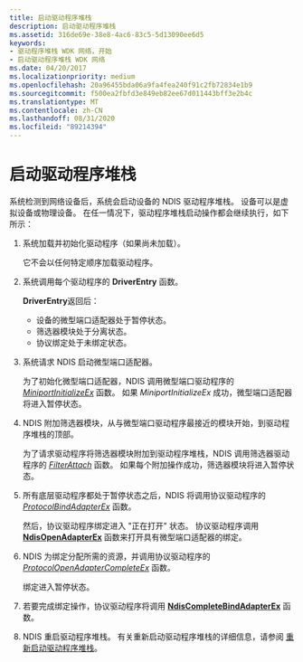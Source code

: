```yaml
---
title: 启动驱动程序堆栈
description: 启动驱动程序堆栈
ms.assetid: 316de69e-38e8-4ac6-83c5-5d13090ee6d5
keywords:
- 驱动程序堆栈 WDK 网络，开始
- 启动驱动程序堆栈 WDK 网络
ms.date: 04/20/2017
ms.localizationpriority: medium
ms.openlocfilehash: 20a96455bda06a9fa4fea240f91c2fb72834e1b9
ms.sourcegitcommit: f500ea2fbfd3e849eb82ee67d011443bff3e2b4c
ms.translationtype: MT
ms.contentlocale: zh-CN
ms.lasthandoff: 08/31/2020
ms.locfileid: "89214394"
---
```

# <a name="starting-a-driver-stack"></a>启动驱动程序堆栈





系统检测到网络设备后，系统会启动设备的 NDIS 驱动程序堆栈。 设备可以是虚拟设备或物理设备。 在任一情况下，驱动程序堆栈启动操作都会继续执行，如下所示：

1.  系统加载并初始化驱动程序（如果尚未加载）。

    它不会以任何特定顺序加载驱动程序。

2.  系统调用每个驱动程序的 **DriverEntry** 函数。

    **DriverEntry**返回后：

    -   设备的微型端口适配器处于暂停状态。
    -   筛选器模块处于分离状态。
    -   协议绑定处于未绑定状态。

3.  系统请求 NDIS 启动微型端口适配器。

    为了初始化微型端口适配器，NDIS 调用微型端口驱动程序的 [*MiniportInitializeEx*](/windows-hardware/drivers/ddi/ndis/nc-ndis-miniport_initialize) 函数。 如果 *MiniportInitializeEx* 成功，微型端口适配器将进入暂停状态。

4.  NDIS 附加筛选器模块，从与微型端口驱动程序最接近的模块开始，到驱动程序堆栈的顶部。

    为了请求驱动程序将筛选器模块附加到驱动程序堆栈，NDIS 调用筛选器驱动程序的 [*FilterAttach*](/windows-hardware/drivers/ddi/ndis/nc-ndis-filter_attach) 函数。 如果每个附加操作成功，筛选器模块将进入暂停状态。

5.  所有底层驱动程序都处于暂停状态之后，NDIS 将调用协议驱动程序的 [*ProtocolBindAdapterEx*](/windows-hardware/drivers/ddi/ndis/nc-ndis-protocol_bind_adapter_ex) 函数。

    然后，协议驱动程序绑定进入 "正在打开" 状态。 协议驱动程序调用 [**NdisOpenAdapterEx**](/windows-hardware/drivers/ddi/ndis/nf-ndis-ndisopenadapterex) 函数来打开具有微型端口适配器的绑定。

6.  NDIS 为绑定分配所需的资源，并调用协议驱动程序的 [*ProtocolOpenAdapterCompleteEx*](/windows-hardware/drivers/ddi/ndis/nc-ndis-protocol_open_adapter_complete_ex) 函数。

    绑定进入暂停状态。

7.  若要完成绑定操作，协议驱动程序将调用 [**NdisCompleteBindAdapterEx**](/windows-hardware/drivers/ddi/ndis/nf-ndis-ndiscompletebindadapterex) 函数。

8.  NDIS 重启驱动程序堆栈。 有关重新启动驱动程序堆栈的详细信息，请参阅 [重新启动驱动程序堆栈](restarting-a-driver-stack.md)。

 

